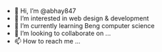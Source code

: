 - 👋 Hi, I’m @abhay847
- 👀 I’m interested in web design & development
- 🌱 I’m currently learning Beng computer science
- 💞️ I’m looking to collaborate on ...
- 📫 How to reach me ...

<!---
abhay847/abhay847 is a ✨ special ✨ repository because its `README.md` (this file) appears on your GitHub profile.
You can click the Preview link to take a look at your changes.
--->
